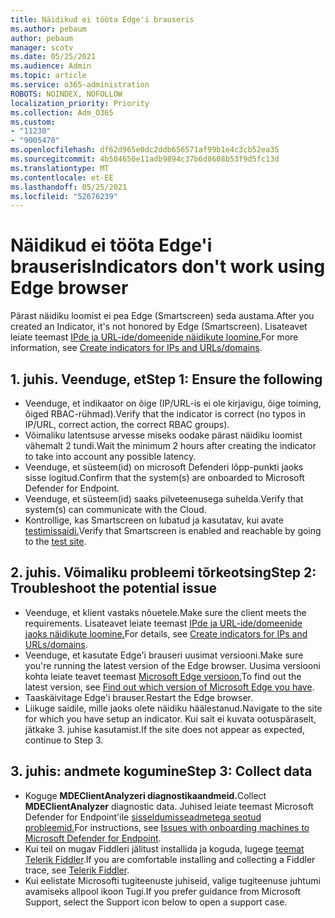 ```yaml
---
title: Näidikud ei tööta Edge'i brauseris
ms.author: pebaum
author: pebaum
manager: scotv
ms.date: 05/25/2021
ms.audience: Admin
ms.topic: article
ms.service: o365-administration
ROBOTS: NOINDEX, NOFOLLOW
localization_priority: Priority
ms.collection: Adm_O365
ms.custom:
- "11230"
- "9005470"
ms.openlocfilehash: df62d965e0dc2ddb656571af99b1e4c3cb52ea35
ms.sourcegitcommit: 4b504650e11adb9894c37b6d8608b53f9d5fc13d
ms.translationtype: MT
ms.contentlocale: et-EE
ms.lasthandoff: 05/25/2021
ms.locfileid: "52676239"
---
```

# <a name="indicators-dont-work-using-edge-browser"></a><span data-ttu-id="88e1a-102">Näidikud ei tööta Edge'i brauseris</span><span class="sxs-lookup"><span data-stu-id="88e1a-102">Indicators don't work using Edge browser</span></span>

<span data-ttu-id="88e1a-103">Pärast näidiku loomist ei pea Edge (Smartscreen) seda austama.</span><span class="sxs-lookup"><span data-stu-id="88e1a-103">After you created an Indicator, it's not honored by Edge (Smartscreen).</span></span> <span data-ttu-id="88e1a-104">Lisateavet leiate teemast [IPde ja URL-ide/domeenide näidikute loomine.](/microsoft-365/security/defender-endpoint/indicator-ip-domain)</span><span class="sxs-lookup"><span data-stu-id="88e1a-104">For more information, see [Create indicators for IPs and URLs/domains](/microsoft-365/security/defender-endpoint/indicator-ip-domain).</span></span>

## <a name="step-1-ensure-the-following"></a><span data-ttu-id="88e1a-105">1. juhis. Veenduge, et</span><span class="sxs-lookup"><span data-stu-id="88e1a-105">Step 1: Ensure the following</span></span>

- <span data-ttu-id="88e1a-106">Veenduge, et indikaator on õige (IP/URL-is ei ole kirjavigu, õige toiming, õiged RBAC-rühmad).</span><span class="sxs-lookup"><span data-stu-id="88e1a-106">Verify that the indicator is correct (no typos in IP/URL, correct action, the correct RBAC groups).</span></span>
- <span data-ttu-id="88e1a-107">Võimaliku latentsuse arvesse miseks oodake pärast näidiku loomist vähemalt 2 tundi.</span><span class="sxs-lookup"><span data-stu-id="88e1a-107">Wait the minimum 2 hours after creating the indicator to take into account any possible latency.</span></span>
- <span data-ttu-id="88e1a-108">Veenduge, et süsteem(id) on microsoft Defenderi lõpp-punkti jaoks sisse logitud.</span><span class="sxs-lookup"><span data-stu-id="88e1a-108">Confirm that the system(s) are onboarded to Microsoft Defender for Endpoint.</span></span>
- <span data-ttu-id="88e1a-109">Veenduge, et süsteem(id) saaks pilveteenusega suhelda.</span><span class="sxs-lookup"><span data-stu-id="88e1a-109">Verify that system(s) can communicate with the Cloud.</span></span>
- <span data-ttu-id="88e1a-110">Kontrollige, kas Smartscreen on lubatud ja kasutatav, kui avate [testimissaidi.](https://demo.smartscreen.msft.net)</span><span class="sxs-lookup"><span data-stu-id="88e1a-110">Verify that Smartscreen is enabled and reachable by going to the [test site](https://demo.smartscreen.msft.net).</span></span>

## <a name="step-2-troubleshoot-the-potential-issue"></a><span data-ttu-id="88e1a-111">2. juhis. Võimaliku probleemi tõrkeotsing</span><span class="sxs-lookup"><span data-stu-id="88e1a-111">Step 2: Troubleshoot the potential issue</span></span>

- <span data-ttu-id="88e1a-112">Veenduge, et klient vastaks nõuetele.</span><span class="sxs-lookup"><span data-stu-id="88e1a-112">Make sure the client meets the requirements.</span></span> <span data-ttu-id="88e1a-113">Lisateavet leiate teemast [IPde ja URL-ide/domeenide jaoks näidikute loomine.](/microsoft-365/security/defender-endpoint/indicator-ip-domain)</span><span class="sxs-lookup"><span data-stu-id="88e1a-113">For details, see [Create indicators for IPs and URLs/domains](/microsoft-365/security/defender-endpoint/indicator-ip-domain).</span></span>
- <span data-ttu-id="88e1a-114">Veenduge, et kasutate Edge'i brauseri uusimat versiooni.</span><span class="sxs-lookup"><span data-stu-id="88e1a-114">Make sure you're running the latest version of the Edge browser.</span></span> <span data-ttu-id="88e1a-115">Uusima versiooni kohta leiate teavet teemast [Microsoft Edge versioon.](https://support.microsoft.com/microsoft-edge/find-out-which-version-of-microsoft-edge-you-have-c726bee8-c42e-e472-e954-4cf5123497eb)</span><span class="sxs-lookup"><span data-stu-id="88e1a-115">To find out the latest version, see [Find out which version of Microsoft Edge you have](https://support.microsoft.com/microsoft-edge/find-out-which-version-of-microsoft-edge-you-have-c726bee8-c42e-e472-e954-4cf5123497eb).</span></span>
- <span data-ttu-id="88e1a-116">Taaskäivitage Edge'i brauser.</span><span class="sxs-lookup"><span data-stu-id="88e1a-116">Restart the Edge browser.</span></span>
- <span data-ttu-id="88e1a-117">Liikuge saidile, mille jaoks olete näidiku häälestanud.</span><span class="sxs-lookup"><span data-stu-id="88e1a-117">Navigate to the site for which you have setup an indicator.</span></span> <span data-ttu-id="88e1a-118">Kui sait ei kuvata ootuspäraselt, jätkake 3. juhise kasutamist.</span><span class="sxs-lookup"><span data-stu-id="88e1a-118">If the site does not appear as expected, continue to Step 3.</span></span> 

## <a name="step-3-collect-data"></a><span data-ttu-id="88e1a-119">3. juhis: andmete kogumine</span><span class="sxs-lookup"><span data-stu-id="88e1a-119">Step 3: Collect data</span></span>

- <span data-ttu-id="88e1a-120">Koguge **MDEClientAnalyzeri diagnostikaandmeid.**</span><span class="sxs-lookup"><span data-stu-id="88e1a-120">Collect **MDEClientAnalyzer** diagnostic data.</span></span> <span data-ttu-id="88e1a-121">Juhised leiate teemast Microsoft Defender for Endpoint'ile [sisseldumisseadmetega seotud probleemid.](issues-with-onboarding-machines.md)</span><span class="sxs-lookup"><span data-stu-id="88e1a-121">For instructions, see [Issues with onboarding machines to Microsoft Defender for Endpoint](issues-with-onboarding-machines.md).</span></span>
- <span data-ttu-id="88e1a-122">Kui teil on mugav Fiddleri jälitust installida ja koguda, lugege [teemat Telerik Fiddler](http://www.telerik.com/fiddler).</span><span class="sxs-lookup"><span data-stu-id="88e1a-122">If you are comfortable installing and collecting a Fiddler trace, see [Telerik Fiddler](http://www.telerik.com/fiddler).</span></span>
- <span data-ttu-id="88e1a-123">Kui eelistate Microsofti tugiteenuste juhiseid, valige tugiteenuse juhtumi avamiseks allpool ikoon Tugi.</span><span class="sxs-lookup"><span data-stu-id="88e1a-123">If you prefer guidance from Microsoft Support, select the Support icon below to open a support case.</span></span>
